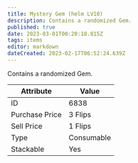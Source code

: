 ```yaml
---
title: Mystery Gem (helm LV10)
description: Contains a randomized Gem.
published: true
date: 2023-03-01T00:20:18.815Z
tags: items
editor: markdown
dateCreated: 2023-02-17T06:52:24.639Z
---
```


Contains a randomized Gem.

|Attribute|Value|
|-|-|
|ID|6838|
|Purchase Price|3 Flips|
|Sell Price|1 Flips|
|Type|Consumable|
|Stackable|Yes|

